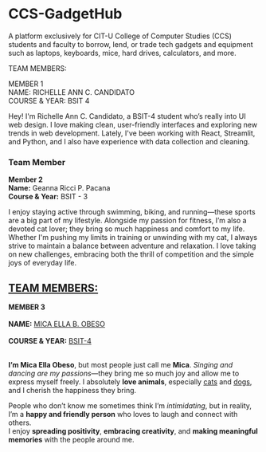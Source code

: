 # CCS-GadgetHub
A platform exclusively for CIT-U College of Computer Studies (CCS) students and faculty to borrow, lend, or trade tech gadgets and equipment such as laptops, keyboards, mice, hard drives, calculators, and more.


TEAM MEMBERS:<br>

MEMBER 1<br>
NAME: RICHELLE ANN C. CANDIDATO<br>
COURSE & YEAR: BSIT 4<br>

<p>Hey! I'm Richelle Ann C. Candidato, a BSIT-4 student who’s really into UI web design. I love making clean, user-friendly interfaces and exploring new trends in web development. Lately, I've been working with React, Streamlit, and Python, and I also have experience with data collection and cleaning.</p>

### Team Member

**Member 2**  
**Name:** Geanna Ricci P. Pacana  
**Course & Year:** BSIT - 3  

I enjoy staying active through swimming, biking, and running—these sports are a big part of my lifestyle. Alongside my passion for fitness, I’m also a devoted cat lover; they bring so much happiness and comfort to my life. Whether I'm pushing my limits in training or unwinding with my cat, I always strive to maintain a balance between adventure and relaxation. I love taking on new challenges, embracing both the thrill of competition and the simple joys of everyday life.



## <u>TEAM MEMBERS:</u>  

<strong>MEMBER 3</strong> <br><br>
<strong>NAME:</strong> <u>MICA ELLA B. OBESO</u> <br>  
<strong>COURSE & YEAR:</strong> <u>BSIT-4</u> <br><br>  

<p><strong>I’m Mica Ella Obeso</strong>, but most people just call me <strong>Mica</strong>.  
<em>Singing and dancing are my passions</em>—they bring me so much joy and allow me to express myself freely.  
I absolutely <strong>love animals</strong>, especially <u>cats</u> and <u>dogs</u>, and I cherish the happiness they bring.  

People who don’t know me sometimes think I’m <em>intimidating</em>, but in reality,  
I’m a <strong>happy and friendly person</strong> who loves to laugh and connect with others.  
I enjoy <strong>spreading positivity</strong>, <strong>embracing creativity</strong>, and <strong>making meaningful memories</strong> with the people around me.</p>


